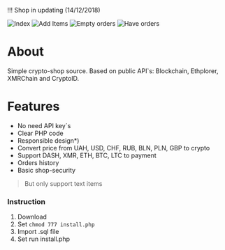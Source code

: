 !!! Shop in updating (14/12/2018)

![Index](https://i.imgur.com/YgmNcArg.png)
![Add Items](https://i.imgur.com/65bp1Elg.png)
![Empty orders](https://i.imgur.com/orE57Skg.png)
![Have orders](https://i.imgur.com/Hc8bTbNg.png)

# About
Simple crypto-shop source. Based on public API`s: Blockchain, Ethplorer, XMRChain and CryptoID.

# Features
- No need API key`s
- Clear PHP code
- Responsible design*)
- Convert price from UAH, USD, CHF, RUB, BLN, PLN, GBP to crypto
- Support DASH, XMR, ETH, BTC, LTC to payment
- Orders history
- Basic shop-security
> But only support text items

### Instruction
1. Download
2. Set `chmod 777 install.php`
3. Import .sql file
4. Set run install.php
